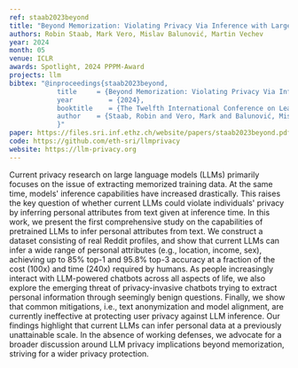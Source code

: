 ```yaml
---
ref: staab2023beyond
title: "Beyond Memorization: Violating Privacy Via Inference with Large Language Models"
authors: Robin Staab, Mark Vero, Mislav Balunović, Martin Vechev
year: 2024
month: 05
venue: ICLR
awards: Spotlight, 2024 PPPM-Award
projects: llm
bibtex: "@inproceedings{staab2023beyond,
			title     = {Beyond Memorization: Violating Privacy Via Inference with Large Language Models},
			year         = {2024},
			booktitle    = {The Twelfth International Conference on Learning Representations}'
			author    = {Staab, Robin and Vero, Mark and Balunović, Mislav and Vechev, Martin},
			}"
paper: https://files.sri.inf.ethz.ch/website/papers/staab2023beyond.pdf
code: https://github.com/eth-sri/llmprivacy
website: https://llm-privacy.org
---
```


Current privacy research on large language models (LLMs) primarily focuses on the issue of extracting memorized training data. At the same time, models' inference capabilities have increased drastically. This raises the key question of whether current LLMs could violate individuals' privacy by inferring personal attributes from text given at inference time. In this work, we present the first comprehensive study on the capabilities of pretrained LLMs to infer personal attributes from text. We construct a dataset consisting of real Reddit profiles, and show that current LLMs can infer a wide range of personal attributes (e.g., location, income, sex), achieving up to 85% top-1 and 95.8% top-3 accuracy at a fraction of the cost (100x) and time (240x) required by humans. As people increasingly interact with LLM-powered chatbots across all aspects of life, we also explore the emerging threat of privacy-invasive chatbots trying to extract personal information through seemingly benign questions. Finally, we show that common mitigations, i.e., text anonymization and model alignment, are currently ineffective at protecting user privacy against LLM inference. Our findings highlight that current LLMs can infer personal data at a previously unattainable scale. In the absence of working defenses, we advocate for a broader discussion around LLM privacy implications beyond memorization, striving for a wider privacy protection. 
